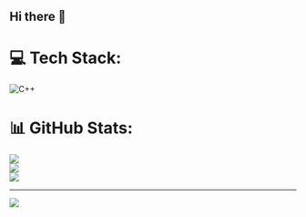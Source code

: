 ## Hi there 👋


# 💻 Tech Stack:
![C++](https://img.shields.io/badge/c++-%2300599C.svg?style=for-the-badge&logo=c%2B%2B&logoColor=white)
# 📊 GitHub Stats:
![](https://github-readme-stats.vercel.app/api?username=Milan0002&theme=dark&hide_border=false&include_all_commits=false&count_private=false)<br/>
![](https://github-readme-streak-stats.herokuapp.com/?user=Milan0002&theme=dark&hide_border=false)<br/>
![](https://github-readme-stats.vercel.app/api/top-langs/?username=Milan0002&theme=dark&hide_border=false&include_all_commits=false&count_private=false&layout=compact)

---
[![](https://visitcount.itsvg.in/api?id=Milan0002&icon=0&color=0)](https://visitcount.itsvg.in)

<!-- Proudly created with GPRM ( https://gprm.itsvg.in ) -->
